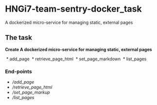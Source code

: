 # HNGi7-team-sentry-docker_task
 A dockerized micro-service for managing static, external pages

## The task
**Create A dockerized micro-service for managing static, external pages**

 * add_page
 * retrieve_page_html
 * set_page_markdown
 * list_pages


### End-points

 * */add_page*
 * */retrieve_page_html*
 * */set_page_markup*
 * */list_pages*
